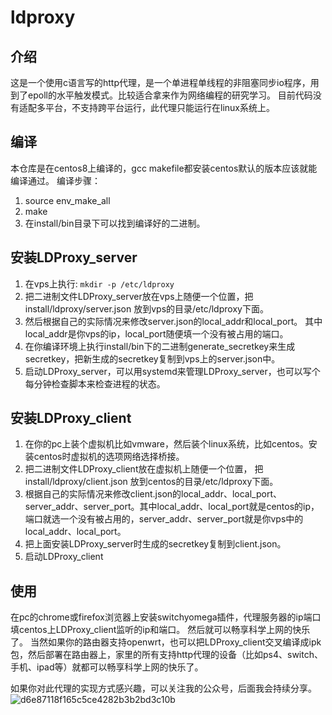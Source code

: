 # ldproxy
## 介绍
这是一个使用c语言写的http代理，是一个单进程单线程的非阻塞同步io程序，用到了epoll的水平触发模式。比较适合拿来作为网络编程的研究学习。
目前代码没有适配多平台，不支持跨平台运行，此代理只能运行在linux系统上。

## 编译
本仓库是在centos8上编译的，gcc makefile都安装centos默认的版本应该就能编译通过。
编译步骤：
1. source env_make_all
2. make
3. 在install/bin目录下可以找到编译好的二进制。

## 安装LDProxy_server
1. 在vps上执行:  ```mkdir -p /etc/ldproxy```
2. 把二进制文件LDProxy_server放在vps上随便一个位置，把install/ldproxy/server.json 放到vps的目录/etc/ldproxy下面。
3. 然后根据自己的实际情况来修改server.json的local_addr和local_port。 其中local_addr是你vps的ip，local_port随便填一个没有被占用的端口。
4. 在你编译环境上执行install/bin下的二进制generate_secretkey来生成secretkey，把新生成的secretkey复制到vps上的server.json中。
5. 启动LDProxy_server，可以用systemd来管理LDProxy_server，也可以写个每分钟检查脚本来检查进程的状态。

## 安装LDProxy_client
1. 在你的pc上装个虚拟机比如vmware，然后装个linux系统，比如centos。安装centos时虚拟机的选项网络选择桥接。
2. 把二进制文件LDProxy_client放在虚拟机上随便一个位置， 把install/ldproxy/client.json 放到centos的目录/etc/ldproxy下面。
3. 根据自己的实际情况来修改client.json的local_addr、local_port、server_addr、server_port。其中local_addr、local_port就是centos的ip，端口就选一个没有被占用的，server_addr、server_port就是你vps中的local_addr、local_port。
4. 把上面安装LDProxy_server时生成的secretkey复制到client.json。
5. 启动LDProxy_client

## 使用
在pc的chrome或firefox浏览器上安装switchyomega插件，代理服务器的ip端口填centos上LDProxy_client监听的ip和端口。
然后就可以畅享科学上网的快乐了。
当然如果你的路由器支持openwrt，也可以把LDProxy_client交叉编译成ipk包，然后部署在路由器上，家里的所有支持http代理的设备（比如ps4、switch、手机、ipad等）就都可以畅享科学上网的快乐了。

如果你对此代理的实现方式感兴趣，可以关注我的公众号，后面我会持续分享。
![d6e87118f165c5ce4282b3b2bd3c10b](https://user-images.githubusercontent.com/12081772/179502230-5cbad91d-8280-45fd-9b8b-b04cba80f8b0.jpg)

